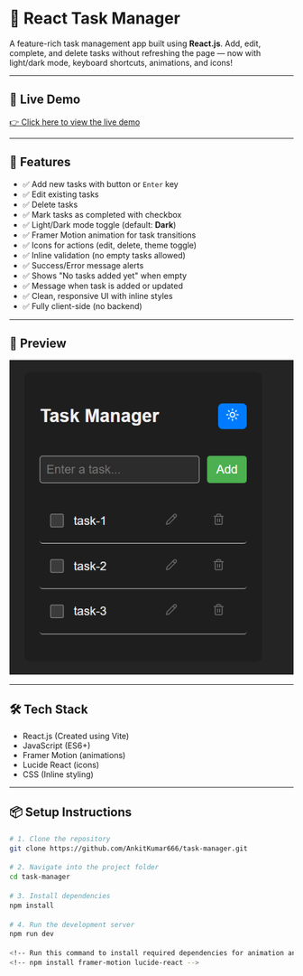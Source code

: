 # 📝 React Task Manager 
  
A feature-rich task management app built using **React.js**. Add, edit, complete, and delete tasks without refreshing the page — now with light/dark mode, keyboard shortcuts, animations, and icons!

---

## 🔗 Live Demo  

[👉 Click here to view the live demo](https://task-manager-eta-gilt.vercel.app/)

---

## 🚀 Features

- ✅ Add new tasks with button or `Enter` key  
- ✅ Edit existing tasks  
- ✅ Delete tasks  
- ✅ Mark tasks as completed with checkbox  
- ✅ Light/Dark mode toggle (default: **Dark**)  
- ✅ Framer Motion animation for task transitions  
- ✅ Icons for actions (edit, delete, theme toggle)  
- ✅ Inline validation (no empty tasks allowed)  
- ✅ Success/Error message alerts  
- ✅ Shows "No tasks added yet" when empty 
- ✅ Message when task is added or updated  
- ✅ Clean, responsive UI with inline styles  
- ✅ Fully client-side (no backend)

---

## 📸 Preview

![Screenshot](/public/image.png) 
 
---

## 🛠️ Tech Stack

- React.js (Created using Vite)
- JavaScript (ES6+)
- Framer Motion (animations)
- Lucide React (icons)
- CSS (Inline styling)

---

## 📦 Setup Instructions

```bash
# 1. Clone the repository
git clone https://github.com/AnkitKumar666/task-manager.git

# 2. Navigate into the project folder
cd task-manager

# 3. Install dependencies
npm install

# 4. Run the development server
npm run dev

<!-- Run this command to install required dependencies for animation and icons -->
<!-- npm install framer-motion lucide-react -->


